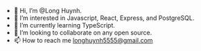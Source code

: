 - 👋 Hi, I’m @Long Huynh.
- 👀 I’m interested in Javascript, React, Express, and PostgreSQL.
- 🌱 I’m currently learning TypeScript.
- 💞️ I’m looking to collaborate on any open source.
- 📫 How to reach me longhuynh5555@gmail.com

<!---
kuzjt93/kuzjt93 is a ✨ special ✨ repository because its `README.md` (this file) appears on your GitHub profile.
You can click the Preview link to take a look at your changes.
--->
